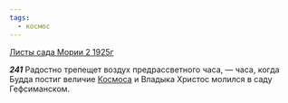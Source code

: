 ```yaml
---
tags:
  - космос
---
```


[Листы сада Мории 2 1925г](https://127.0.0.1:4002/agni/1925)

___241___
Радостно трепещет воздух предрассветного часа, — часа, когда Будда постиг величие [Космоса](../../../tags/#космос) и Владыка Христос молился в саду Гефсиманском.   

